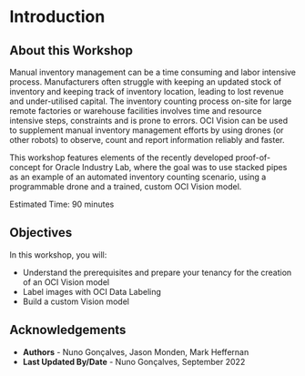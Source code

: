 # Introduction

## About this Workshop

Manual inventory management can be a time consuming and labor intensive process. Manufacturers often struggle with keeping an updated stock of inventory and keeping track of inventory location, leading to lost revenue and under-utilised capital. The inventory counting process on-site for large remote factories or warehouse facilities involves time and resource intensive steps, constraints and is prone to errors.
OCI Vision can be used to supplement manual inventory management efforts by using drones (or other robots) to observe, count and report information reliably and faster.  
  
This workshop features elements of the recently developed proof-of-concept for Oracle Industry Lab, where the goal was to use stacked pipes as an example of an automated inventory counting scenario, using a programmable drone and a trained, custom OCI Vision model.

Estimated Time: 90 minutes

## Objectives

In this workshop, you will:
- Understand the prerequisites and prepare your tenancy for the creation of an OCI Vision model
- Label images with OCI Data Labeling
- Build a custom Vision model

## Acknowledgements

* **Authors** - Nuno Gonçalves, Jason Monden, Mark Heffernan
* **Last Updated By/Date** - Nuno Gonçalves, September 2022
